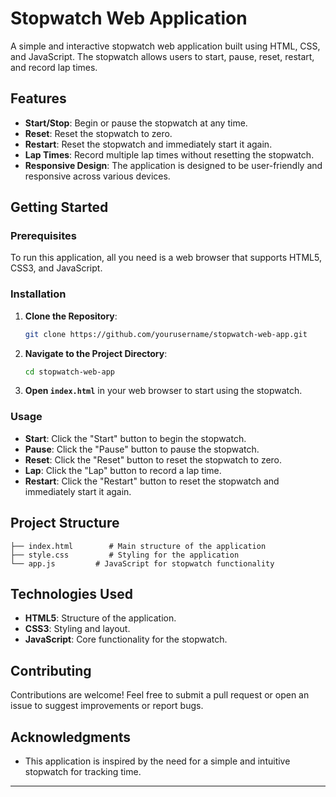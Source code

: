# Stopwatch Web Application

A simple and interactive stopwatch web application built using HTML, CSS, and JavaScript. The stopwatch allows users to start, pause, reset, restart, and record lap times.

## Features

- **Start/Stop**: Begin or pause the stopwatch at any time.
- **Reset**: Reset the stopwatch to zero.
- **Restart**: Reset the stopwatch and immediately start it again.
- **Lap Times**: Record multiple lap times without resetting the stopwatch.
- **Responsive Design**: The application is designed to be user-friendly and responsive across various devices.

## Getting Started

### Prerequisites

To run this application, all you need is a web browser that supports HTML5, CSS3, and JavaScript.

### Installation

1. **Clone the Repository**:
   ```bash
   git clone https://github.com/yourusername/stopwatch-web-app.git
   ```
2. **Navigate to the Project Directory**:
   ```bash
   cd stopwatch-web-app
   ```
3. **Open `index.html`** in your web browser to start using the stopwatch.

### Usage

- **Start**: Click the "Start" button to begin the stopwatch.
- **Pause**: Click the "Pause" button to pause the stopwatch.
- **Reset**: Click the "Reset" button to reset the stopwatch to zero.
- **Lap**: Click the "Lap" button to record a lap time.
- **Restart**: Click the "Restart" button to reset the stopwatch and immediately start it again.

## Project Structure

```plaintext
├── index.html        # Main structure of the application
├── style.css         # Styling for the application
└── app.js         # JavaScript for stopwatch functionality
```

## Technologies Used

- **HTML5**: Structure of the application.
- **CSS3**: Styling and layout.
- **JavaScript**: Core functionality for the stopwatch.

## Contributing

Contributions are welcome! Feel free to submit a pull request or open an issue to suggest improvements or report bugs.

## Acknowledgments

- This application is inspired by the need for a simple and intuitive stopwatch for tracking time.

---
